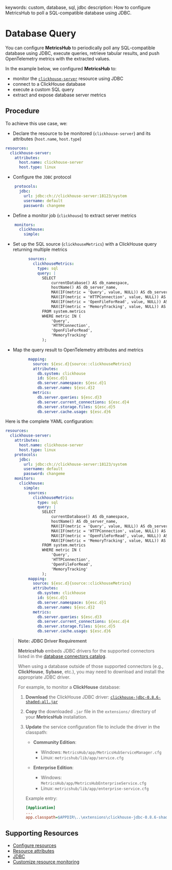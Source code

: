 keywords: custom, database, sql, jdbc
description: How to configure MetricsHub to poll a SQL-compatible database using JDBC.

# Database Query

<!-- MACRO{toc|fromDepth=1|toDepth=2|id=toc} -->

You can configure **MetricsHub** to periodically poll any SQL-compatible database using JDBC, execute queries, retrieve tabular results, and push OpenTelemetry metrics with the extracted values.

In the example below, we configured **MetricsHub** to:

* monitor the [`clickhouse-server`](https://clickhouse.com/) resource using JDBC
* connect to a ClickHouse database
* execute a custom SQL query
* extract and expose database server metrics

## Procedure

To achieve this use case, we:

* Declare the resource to be monitored (`clickhouse-server`) and its attributes (`host.name`, `host.type`)

```yaml
resources:
  clickhouse-server:
    attributes:
      host.name: clickhouse-server
      host.type: linux
```

* Configure the `JDBC` protocol

```yaml
    protocols:
      jdbc:
        url: jdbc:ch://clickhouse-server:18123/system
        username: default
        password: changeme
```

* Define a monitor job (`clickhouse`) to extract server metrics

```yaml
    monitors:
      clickhouse:
        simple:
```

* Set up the SQL source (`clickhouseMetrics`) with a ClickHouse query returning multiple metrics

```yaml
          sources:
            clickhouseMetrics:
              type: sql
              query: |
                SELECT
                    currentDatabase() AS db_namespace,
                    hostName() AS db_server_name,
                    MAX(IF(metric = 'Query', value, NULL)) AS db_server_queries,
                    MAX(IF(metric = 'HTTPConnection', value, NULL)) AS db_server_current_connections,
                    MAX(IF(metric = 'OpenFileForRead', value, NULL)) AS db_server_storage_files,
                    MAX(IF(metric = 'MemoryTracking', value, NULL)) AS db_server_cache_usage
                FROM system.metrics
                WHERE metric IN (
                    'Query',
                    'HTTPConnection',
                    'OpenFileForRead',
                    'MemoryTracking'
                );
```

* Map the query result to OpenTelemetry attributes and metrics

```yaml
          mapping:
            source: ${esc.d}{source::clickhouseMetrics}
            attributes:
              db.system: clickhouse
              id: ${esc.d}1
              db.server.namespace: ${esc.d}1
              db.server.name: ${esc.d}2
            metrics:
              db.server.queries: ${esc.d}3
              db.server.current_connections: ${esc.d}4
              db.server.storage.files: ${esc.d}5
              db.server.cache.usage: ${esc.d}6
```

Here is the complete YAML configuration:

```yaml
resources:
  clickhouse-server:
    attributes:
      host.name: clickhouse-server
      host.type: linux
    protocols:
      jdbc:
        url: jdbc:ch://clickhouse-server:18123/system
        username: default
        password: changeme
    monitors:
      clickhouse:
        simple:
          sources:
            clickhouseMetrics:
              type: sql
              query: |
                SELECT
                    currentDatabase() AS db_namespace,
                    hostName() AS db_server_name,
                    MAX(IF(metric = 'Query', value, NULL)) AS db_server_queries,
                    MAX(IF(metric = 'HTTPConnection', value, NULL)) AS db_server_current_connections,
                    MAX(IF(metric = 'OpenFileForRead', value, NULL)) AS db_server_storage_files,
                    MAX(IF(metric = 'MemoryTracking', value, NULL)) AS db_server_cache_usage
                FROM system.metrics
                WHERE metric IN (
                    'Query',
                    'HTTPConnection',
                    'OpenFileForRead',
                    'MemoryTracking'
                );
          mapping:
            source: ${esc.d}{source::clickhouseMetrics}
            attributes:
              db.system: clickhouse
              id: ${esc.d}1
              db.server.namespace: ${esc.d}1
              db.server.name: ${esc.d}2
            metrics:
              db.server.queries: ${esc.d}3
              db.server.current_connections: ${esc.d}4
              db.server.storage.files: ${esc.d}5
              db.server.cache.usage: ${esc.d}6
```

> **Note: JDBC Driver Requirement**
>
> **MetricsHub** embeds JDBC drivers for the supported connectors listed in the [database connectors catalog](https://metricshub.com/docs/latest/connectors/tags/database.html).
>
> When using a database outside of those supported connectors (e.g., **ClickHouse**, **Sybase**, etc.), you may need to download and install the appropriate JDBC driver.
>
> For example, to monitor a **ClickHouse** database:
>
> 1. **Download** the ClickHouse JDBC driver:
>    [`clickhouse-jdbc-0.8.6-shaded-all.jar`](https://repo1.maven.org/maven2/com/clickhouse/clickhouse-jdbc/0.8.6/clickhouse-jdbc-0.8.6-shaded-all.jar)
>
> 2. **Copy** the downloaded `.jar` file in the `extensions/` directory of your **MetricsHub** installation.
>
> 3. **Update** the service configuration file to include the driver in the classpath:
>
>    * **Community Edition**:
>
>      * Windows: `MetricsHub/app/MetricsHubServiceManager.cfg`
>      * Linux: `metricshub/lib/app/service.cfg`
>    * **Enterprise Edition**:
>
>      * Windows: `MetricsHub/app/MetricsHubEnterpriseService.cfg`
>      * Linux: `metricshub/lib/app/enterprise-service.cfg`
>
>    Example entry:
>
>    ```ini
>    [Application]
>    ...
>    app.classpath=$APPDIR\..\extensions\clickhouse-jdbc-0.8.6-shaded-all.jar
>    ```

## Supporting Resources

* [Configure resources](../configuration/configure-monitoring.md#step-3-configure-resources)
* [Resource attributes](../configuration/configure-monitoring.md#resource-attributes)
* [JDBC](../configuration/configure-monitoring.md#jdbc)
* [Customize resource monitoring](../configuration/configure-monitoring.md#customize-resource-monitoring)
